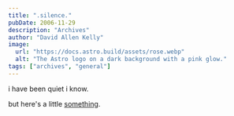 ```yaml
---
title: ".silence."
pubDate: 2006-11-29
description: "Archives"
author: "David Allen Kelly"
image:
  url: "https://docs.astro.build/assets/rose.webp"
  alt: "The Astro logo on a dark background with a pink glow."
tags: ["archives", "general"]
---
```


i have been quiet i know.

but here's a little [something](http://www.kellydallen.com/kd-promo.zip "November Promo Mix, Absolutely Un-filtered.").
